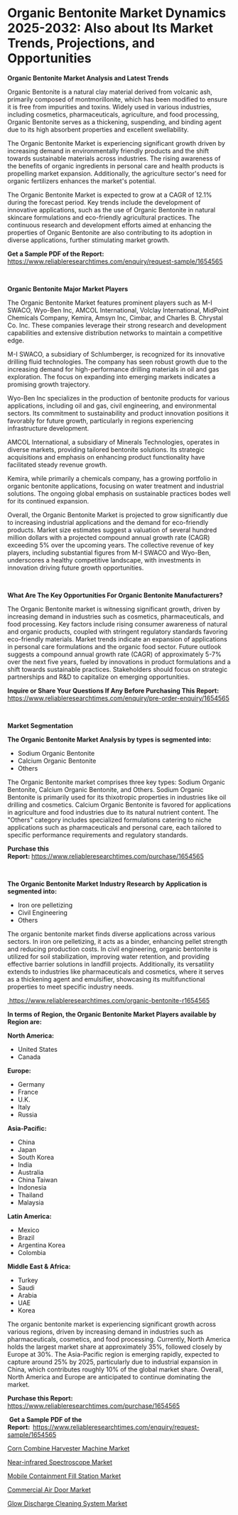 <p><h1>Organic Bentonite Market Dynamics 2025-2032: Also about Its Market Trends, Projections, and Opportunities</h1></p><p><strong>Organic Bentonite Market Analysis and Latest Trends</strong></p>
<p><p>Organic Bentonite is a natural clay material derived from volcanic ash, primarily composed of montmorillonite, which has been modified to ensure it is free from impurities and toxins. Widely used in various industries, including cosmetics, pharmaceuticals, agriculture, and food processing, Organic Bentonite serves as a thickening, suspending, and binding agent due to its high absorbent properties and excellent swellability.</p><p>The Organic Bentonite Market is experiencing significant growth driven by increasing demand in environmentally friendly products and the shift towards sustainable materials across industries. The rising awareness of the benefits of organic ingredients in personal care and health products is propelling market expansion. Additionally, the agriculture sector's need for organic fertilizers enhances the market's potential.</p><p>The Organic Bentonite Market is expected to grow at a CAGR of 12.1% during the forecast period. Key trends include the development of innovative applications, such as the use of Organic Bentonite in natural skincare formulations and eco-friendly agricultural practices. The continuous research and development efforts aimed at enhancing the properties of Organic Bentonite are also contributing to its adoption in diverse applications, further stimulating market growth.</p></p>
<p><strong>Get a Sample PDF of the Report:&nbsp;</strong> <a href="https://www.reliableresearchtimes.com/enquiry/request-sample/1654565?utm_campaign=3002&utm_medium=2&utm_source=Github&utm_content=ia&utm_term=02042025&utm_id=organic-bentonite">https://www.reliableresearchtimes.com/enquiry/request-sample/1654565</a></p>
<p>&nbsp;</p>
<p><strong>Organic Bentonite Major Market Players</strong></p>
<p><p>The Organic Bentonite Market features prominent players such as M-I SWACO, Wyo-Ben Inc, AMCOL International, Volclay International, MidPoint Chemicals Company, Kemira, Amsyn Inc, Cimbar, and Charles B. Chrystal Co. Inc. These companies leverage their strong research and development capabilities and extensive distribution networks to maintain a competitive edge.</p><p>M-I SWACO, a subsidiary of Schlumberger, is recognized for its innovative drilling fluid technologies. The company has seen robust growth due to the increasing demand for high-performance drilling materials in oil and gas exploration. The focus on expanding into emerging markets indicates a promising growth trajectory.</p><p>Wyo-Ben Inc specializes in the production of bentonite products for various applications, including oil and gas, civil engineering, and environmental sectors. Its commitment to sustainability and product innovation positions it favorably for future growth, particularly in regions experiencing infrastructure development.</p><p>AMCOL International, a subsidiary of Minerals Technologies, operates in diverse markets, providing tailored bentonite solutions. Its strategic acquisitions and emphasis on enhancing product functionality have facilitated steady revenue growth.</p><p>Kemira, while primarily a chemicals company, has a growing portfolio in organic bentonite applications, focusing on water treatment and industrial solutions. The ongoing global emphasis on sustainable practices bodes well for its continued expansion.</p><p>Overall, the Organic Bentonite Market is projected to grow significantly due to increasing industrial applications and the demand for eco-friendly products. Market size estimates suggest a valuation of several hundred million dollars with a projected compound annual growth rate (CAGR) exceeding 5% over the upcoming years. The collective revenue of key players, including substantial figures from M-I SWACO and Wyo-Ben, underscores a healthy competitive landscape, with investments in innovation driving future growth opportunities.</p></p>
<p>&nbsp;</p>
<p><strong>What Are The Key Opportunities For Organic Bentonite Manufacturers?</strong></p>
<p><p>The Organic Bentonite market is witnessing significant growth, driven by increasing demand in industries such as cosmetics, pharmaceuticals, and food processing. Key factors include rising consumer awareness of natural and organic products, coupled with stringent regulatory standards favoring eco-friendly materials. Market trends indicate an expansion of applications in personal care formulations and the organic food sector. Future outlook suggests a compound annual growth rate (CAGR) of approximately 5-7% over the next five years, fueled by innovations in product formulations and a shift towards sustainable practices. Stakeholders should focus on strategic partnerships and R&D to capitalize on emerging opportunities.</p></p>
<p><strong>Inquire or Share Your Questions If Any Before Purchasing This Report:</strong> <a href="https://www.reliableresearchtimes.com/enquiry/pre-order-enquiry/1654565?utm_campaign=3002&utm_medium=2&utm_source=Github&utm_content=ia&utm_term=02042025&utm_id=organic-bentonite">https://www.reliableresearchtimes.com/enquiry/pre-order-enquiry/1654565</a></p>
<p>&nbsp;</p>
<p><strong>Market Segmentation</strong></p>
<p><strong>The Organic Bentonite Market Analysis by types is segmented into:</strong></p>
<p><ul><li>Sodium Organic Bentonite</li><li>Calcium Organic Bentonite</li><li>Others</li></ul></p>
<p><p>The Organic Bentonite market comprises three key types: Sodium Organic Bentonite, Calcium Organic Bentonite, and Others. Sodium Organic Bentonite is primarily used for its thixotropic properties in industries like oil drilling and cosmetics. Calcium Organic Bentonite is favored for applications in agriculture and food industries due to its natural nutrient content. The "Others" category includes specialized formulations catering to niche applications such as pharmaceuticals and personal care, each tailored to specific performance requirements and regulatory standards.</p></p>
<p><strong>Purchase this Report:&nbsp;</strong><a href="https://www.reliableresearchtimes.com/purchase/1654565?utm_campaign=3002&utm_medium=2&utm_source=Github&utm_content=ia&utm_term=02042025&utm_id=organic-bentonite">https://www.reliableresearchtimes.com/purchase/1654565</a></p>
<p>&nbsp;</p>
<p><strong>The Organic Bentonite Market Industry Research by Application is segmented into:</strong></p>
<p><ul><li>Iron ore pelletizing</li><li>Civil Engineering</li><li>Others</li></ul></p>
<p><p>The organic bentonite market finds diverse applications across various sectors. In iron ore pelletizing, it acts as a binder, enhancing pellet strength and reducing production costs. In civil engineering, organic bentonite is utilized for soil stabilization, improving water retention, and providing effective barrier solutions in landfill projects. Additionally, its versatility extends to industries like pharmaceuticals and cosmetics, where it serves as a thickening agent and emulsifier, showcasing its multifunctional properties to meet specific industry needs.</p></p>
<p><a href="https://www.reliableresearchtimes.com/organic-bentonite-r1654565?utm_campaign=3002&utm_medium=2&utm_source=Github&utm_content=ia&utm_term=02042025&utm_id=organic-bentonite">&nbsp;https://www.reliableresearchtimes.com/organic-bentonite-r1654565</a></p>
<p><strong>In terms of Region, the Organic Bentonite Market Players available by Region are:</strong></p>
<p>
    <p> <strong> North America: </strong>
        <ul>
            <li>United States</li>
            <li>Canada</li>
        </ul>
        </p> 
    <p> <strong> Europe: </strong>
        <ul>
            <li>Germany</li>
            <li>France</li>
            <li>U.K.</li>
            <li>Italy</li>
            <li>Russia</li>
        </ul>
        </p> 
    <p> <strong> Asia-Pacific: </strong>
        <ul>
            <li>China</li>
            <li>Japan</li>
            <li>South Korea</li>
            <li>India</li>
            <li>Australia</li>
            <li>China Taiwan</li>
            <li>Indonesia</li>
            <li>Thailand</li>
            <li>Malaysia</li>
        </ul>
        </p> 
    <p> <strong> Latin America: </strong>
        <ul>
            <li>Mexico</li>
            <li>Brazil</li>
            <li>Argentina Korea</li>
            <li>Colombia</li>
        </ul>
        </p> 
    <p> <strong> Middle East & Africa: </strong>
        <ul>
            <li>Turkey</li>
            <li>Saudi</li>
            <li>Arabia</li>
            <li>UAE</li>
            <li>Korea</li>
        </ul>
    </p>
    </p>
<p><p>The organic bentonite market is experiencing significant growth across various regions, driven by increasing demand in industries such as pharmaceuticals, cosmetics, and food processing. Currently, North America holds the largest market share at approximately 35%, followed closely by Europe at 30%. The Asia-Pacific region is emerging rapidly, expected to capture around 25% by 2025, particularly due to industrial expansion in China, which contributes roughly 10% of the global market share. Overall, North America and Europe are anticipated to continue dominating the market.</p></p>
<p><strong>Purchase this Report: </strong><a href="https://www.reliableresearchtimes.com/purchase/1654565?utm_campaign=3002&utm_medium=2&utm_source=Github&utm_content=ia&utm_term=02042025&utm_id=organic-bentonite">https://www.reliableresearchtimes.com/purchase/1654565</a></p>
<p>&nbsp;<strong>Get a Sample PDF of the Report:&nbsp;&nbsp;</strong><a href="https://www.reliableresearchtimes.com/enquiry/request-sample/1654565?utm_campaign=3002&utm_medium=2&utm_source=Github&utm_content=ia&utm_term=02042025&utm_id=organic-bentonite">https://www.reliableresearchtimes.com/enquiry/request-sample/1654565</a></p>
<p><strong></strong></p>
<p><p><a href="https://www.linkedin.com/pulse/strategic-market-outlook-corn-combine-harvester-machine-jzm4c?utm_campaign=3002&utm_medium=2&utm_source=Github&utm_content=ia&utm_term=02042025&utm_id=organic-bentonite">Corn Combine Harvester Machine Market</a></p><p><a href="https://www.linkedin.com/pulse/forecasting-near-infrared-spectroscope-market-success-key-ygjmc?utm_campaign=3002&utm_medium=2&utm_source=Github&utm_content=ia&utm_term=02042025&utm_id=organic-bentonite">Near-infrared Spectroscope Market</a></p><p><a href="https://www.linkedin.com/pulse/mobile-containment-fill-station-market-revolution-driving-factors-6anoe?utm_campaign=3002&utm_medium=2&utm_source=Github&utm_content=ia&utm_term=02042025&utm_id=organic-bentonite">Mobile Containment Fill Station Market</a></p><p><a href="https://www.linkedin.com/pulse/commercial-air-door-market-trend-analysis-suggests-significant-zt8tc?utm_campaign=3002&utm_medium=2&utm_source=Github&utm_content=ia&utm_term=02042025&utm_id=organic-bentonite">Commercial Air Door Market</a></p><p><a href="https://www.linkedin.com/pulse/glow-discharge-cleaning-system-industry-outlook-20252032-gefde?utm_campaign=3002&utm_medium=2&utm_source=Github&utm_content=ia&utm_term=02042025&utm_id=organic-bentonite">Glow Discharge Cleaning System Market</a></p></p>